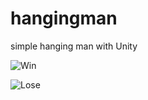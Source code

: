 # hangingman
simple hanging man with Unity

![Win](https://user-images.githubusercontent.com/71656626/154004002-e422cfd9-8d49-4273-9343-b75c14e69c3a.PNG)


![Lose](https://user-images.githubusercontent.com/71656626/154004006-6cbb45a0-57fd-4501-a485-7b1d2215a7de.PNG)
